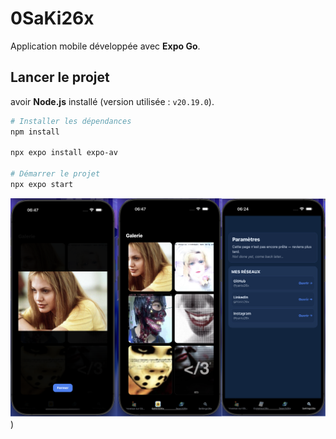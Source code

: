 # 0SaKi26x
Application mobile développée avec **Expo Go**.

## Lancer le projet

avoir **Node.js** installé (version utilisée : `v20.19.0`).

```bash
# Installer les dépendances
npm install

npx expo install expo-av

# Démarrer le projet
npx expo start
```



![alt text](https://github.com/yanis26x/0SaKi/blob/main/assets/screens/0SaKi26xScreen.png))




